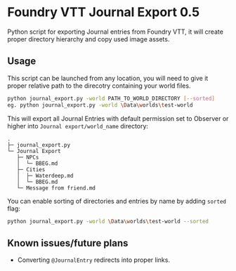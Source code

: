 # Foundry VTT Journal Export 0.5
Python script for exporting Journal entries from Foundry VTT, it will create proper directory hierarchy and copy used image assets.

## Usage
This script can be launched from any location, you will need to give it proper relative path to the direcotry containing your world files.
```bash
python journal_export.py -world PATH_TO_WORLD_DIRECTORY [--sorted]
eg. python journal_export.py -world \Data\worlds\test-world
```

This will export all Journal Entries with default permission set to Observer or higher into `Journal export/world_name` directory:
```
.
├─ journal_export.py
└─ Journal Export
   ├─ NPCs
   │  └─ BBEG.md
   ├─ Cities
   │  ├─ Waterdeep.md
   │  └─ BBEG.md
   └─ Message from friend.md
```

You can enable sorting of directories and entries by name by adding `sorted` flag:
```bash
python journal_export.py -world \Data\worlds\test-world --sorted
```

## Known issues/future plans
- Converting `@JournalEntry` redirects into proper links.
